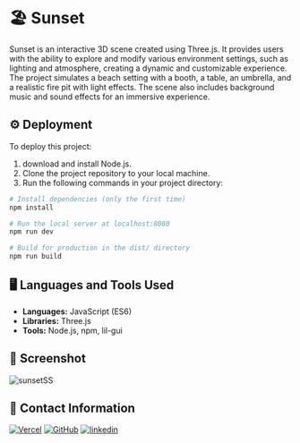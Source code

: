 
# 🏖️ Sunset 

Sunset is an interactive 3D scene created using Three.js. It provides users with the ability to explore and modify various environment settings, such as lighting and atmosphere, creating a dynamic and customizable experience. The project simulates a beach setting with a booth, a table, an umbrella, and a realistic fire pit with light effects. The scene also includes background music and sound effects for an immersive experience.


## ⚙️ Deployment 

To deploy this project:
1. download and install Node.js.
2. Clone the project repository to your local machine.
3. Run the following commands in your project directory:

```bash
# Install dependencies (only the first time)
npm install

# Run the local server at localhost:8080
npm run dev

# Build for production in the dist/ directory
npm run build
```

## 🖥️ Languages and Tools Used
- **Languages:** JavaScript (ES6)
- **Libraries:** Three.js
- **Tools:** Node.js, npm, lil-gui

## 📸 Screenshot
![sunsetSS](https://github.com/user-attachments/assets/727736ef-c65d-4f6d-b615-5ccd5b6fb90c)

## 🔗 Contact Information

[![Vercel](https://img.shields.io/badge/Vercel-black?logo=vercel)](https://vercel.com/valen-r-s)
[![GitHub](https://img.shields.io/badge/GitHub-purple?logo=github)](https://github.com/Valen-r-s)
[![linkedin](https://img.shields.io/badge/LinkedIn-blue?logo=LinkedIn)](https://www.linkedin.com/in/valentina-restrepo-0389812a2/)

